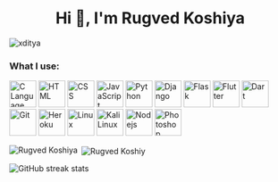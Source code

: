 <h1 align="center">Hi 👋, I'm Rugved Koshiya</h1>
<p align="left"> <img src="https://komarev.com/ghpvc/?username=rugvedkoshiya&label=Profile%20views&color=0e75b6&style=plastic" alt="xditya" /> </p>

<h3 align="left">What I use:</h3>
<p align="left">

<img src="https://raw.githubusercontent.com/gist/rugvedkoshiya/1e72f4d6f832889fa45c9db52c7c6525/raw/9d7d33b2434d82dfe5e7749de93758cce3d485f9/c_48.svg" alt="C Language" width="48" height="48"/>
<img src="https://raw.githubusercontent.com/gist/rugvedkoshiya/1e72f4d6f832889fa45c9db52c7c6525/raw/9d7d33b2434d82dfe5e7749de93758cce3d485f9/html_48.svg" alt="HTML" width="48" height="48"/>
<img src="https://raw.githubusercontent.com/gist/rugvedkoshiya/1e72f4d6f832889fa45c9db52c7c6525/raw/9d7d33b2434d82dfe5e7749de93758cce3d485f9/css_48.svg" alt="CSS" width="48" height="48"/>
<img src="https://raw.githubusercontent.com/gist/rugvedkoshiya/1e72f4d6f832889fa45c9db52c7c6525/raw/9d7d33b2434d82dfe5e7749de93758cce3d485f9/javascript_48.svg" alt="JavaScript" width="48" height="48"/>
<img src="https://raw.githubusercontent.com/gist/rugvedkoshiya/1e72f4d6f832889fa45c9db52c7c6525/raw/9d7d33b2434d82dfe5e7749de93758cce3d485f9/python_48.svg" alt="Python" width="48" height="48"/>
<img src="https://raw.githubusercontent.com/gist/rugvedkoshiya/1e72f4d6f832889fa45c9db52c7c6525/raw/9d7d33b2434d82dfe5e7749de93758cce3d485f9/django_48.svg" alt="Django" width="48" height="48"/>
<img src="https://raw.githubusercontent.com/gist/rugvedkoshiya/1e72f4d6f832889fa45c9db52c7c6525/raw/9d7d33b2434d82dfe5e7749de93758cce3d485f9/flask_48.svg" alt="Flask" width="48" height="48"/>
<img src="https://raw.githubusercontent.com/gist/rugvedkoshiya/1e72f4d6f832889fa45c9db52c7c6525/raw/9d7d33b2434d82dfe5e7749de93758cce3d485f9/flutter_48.svg" alt="Flutter" width="48" height="48"/>
<img src="https://raw.githubusercontent.com/gist/rugvedkoshiya/1e72f4d6f832889fa45c9db52c7c6525/raw/9d7d33b2434d82dfe5e7749de93758cce3d485f9/dart_48.svg" alt="Dart" width="48" height="48"/>
<img src="https://raw.githubusercontent.com/gist/rugvedkoshiya/1e72f4d6f832889fa45c9db52c7c6525/raw/9d7d33b2434d82dfe5e7749de93758cce3d485f9/git_48.svg" alt="Git" width="48" height="48"/>
<img src="https://raw.githubusercontent.com/gist/rugvedkoshiya/1e72f4d6f832889fa45c9db52c7c6525/raw/9d7d33b2434d82dfe5e7749de93758cce3d485f9/heroku_48.svg" alt="Heroku" width="48" height="48"/>
<img src="https://raw.githubusercontent.com/gist/rugvedkoshiya/1e72f4d6f832889fa45c9db52c7c6525/raw/9d7d33b2434d82dfe5e7749de93758cce3d485f9/linux_48.svg" alt="Linux" width="48" height="48"/>
<img src="https://raw.githubusercontent.com/gist/rugvedkoshiya/1e72f4d6f832889fa45c9db52c7c6525/raw/23043c00d69fbd53f9dc769050ff367088e43d78/kali_linux_48.svg" alt="Kali Linux" width="48" height="48"/>
<img src="https://raw.githubusercontent.com/gist/rugvedkoshiya/1e72f4d6f832889fa45c9db52c7c6525/raw/9d7d33b2434d82dfe5e7749de93758cce3d485f9/nodejs_48.svg" alt="Nodejs" width="48" height="48"/>
<img src="https://raw.githubusercontent.com/gist/rugvedkoshiya/1e72f4d6f832889fa45c9db52c7c6525/raw/9d7d33b2434d82dfe5e7749de93758cce3d485f9/photoshop_48.svg" alt="Photoshop" width="48" height="48"/>
</p>

<p><img align="left" src="https://github-readme-stats.vercel.app/api/top-langs?username=rugvedkoshiya&hide=Jupyter Notebook&show_icons=true&langs_count=8&theme=tokyonight&locale=en&layout=compact" alt="Rugved Koshiya" /></p>

<p>&nbsp;<img align="center" src="https://github-readme-stats.vercel.app/api?username=rugvedkoshiya&show_icons=true&theme=tokyonight&locale=en" alt="Rugved Koshiy" /></p>

![GitHub streak stats](https://github-readme-streak-stats.herokuapp.com/?user=rugvedkoshiya&theme=dark)
